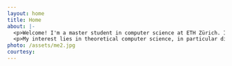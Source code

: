 ```yaml
---
layout: home
title: Home
about: |-
  <p>Welcome! I'm a master student in computer science at ETH Zürich. I finished my bachelor degree at Shanghai Jiao Tong University, supervised by Prof. Dominik Scheder and Prof. Chihao Zhang.</p>
  <p>My interest lies in theoretical computer science, in particular discrete probability and combinatorial algorithms. I have been doing research in these areas: Markov chain Monte Carlo, Boolean satisfiability, and the exact matching problem.</p>
photo: /assets/me2.jpg
courtesy:
---
```

